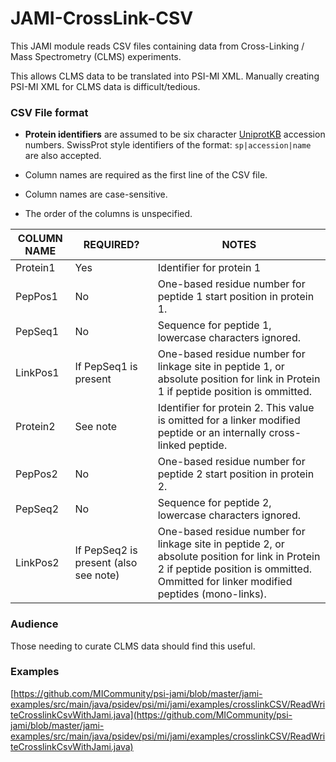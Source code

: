 # JAMI-CrossLink-CSV

This JAMI module reads CSV files containing data from Cross-Linking / Mass Spectrometry (CLMS) experiments.

This allows CLMS data to be translated into PSI-MI XML. Manually creating PSI-MI XML for CLMS data is difficult/tedious.

### CSV File format

*   **Protein identifiers** are assumed to be six character [UniprotKB](http://www.uniprot.org/manual/accession_numbers) accession numbers. SwissProt style identifiers of the format: `sp|accession|name` are also accepted.

*   Column names are required as the first line of the CSV file.
*   Column names are case-sensitive.
*   The order of the columns is unspecified.


COLUMN NAME|REQUIRED?|NOTES
------------ | ------------ | --------------------------------------
Protein1|Yes|Identifier for protein 1
PepPos1|No|One-based residue number for peptide 1 start position in protein 1.
PepSeq1|No|Sequence for peptide 1,  lowercase characters ignored.
LinkPos1|If PepSeq1 is present|One-based residue number for linkage site in peptide 1, or absolute position for  link in Protein 1 if peptide position is ommitted.
Protein2|See note|Identifier for protein 2. This value is omitted for a linker modified peptide or an internally cross-linked peptide.
PepPos2|No|One-based residue number for peptide 2 start position in protein 2.
PepSeq2|No|Sequence for peptide 2,  lowercase characters ignored.
LinkPos2|If PepSeq2 is present (also see note)|One-based residue number for linkage site in peptide 2, or absolute position for link in Protein 2 if peptide position is ommitted. Ommitted for linker modified peptides (mono-links).

### Audience

Those needing to curate CLMS data should find this useful. 

### Examples

[https://github.com/MICommunity/psi-jami/blob/master/jami-examples/src/main/java/psidev/psi/mi/jami/examples/crosslinkCSV/ReadWriteCrosslinkCsvWithJami.java](https://github.com/MICommunity/psi-jami/blob/master/jami-examples/src/main/java/psidev/psi/mi/jami/examples/crosslinkCSV/ReadWriteCrosslinkCsvWithJami.java)

